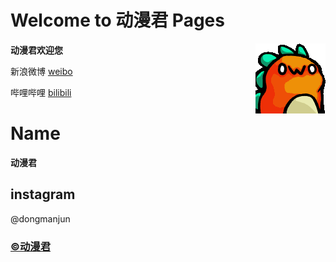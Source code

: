 # Welcome to 动漫君 Pages 
**动漫君欢迎您**  <img align="right" src="529710224727080979.gif"/>

新浪微博  [weibo](https://weibo.com)

哔哩哔哩  [bilibili](https://bilibili.com)

# Name
**动漫君**


## instagram
@dongmanjun

### [©动漫君](https://dongmanjun.github.io)
